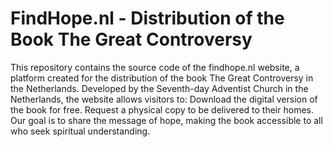 # FindHope.nl - Distribution of the Book The Great Controversy
This repository contains the source code of the findhope.nl website, a platform created for the distribution of the book The Great Controversy in the Netherlands. Developed by the Seventh-day Adventist Church in the Netherlands, the website allows visitors to:
Download the digital version of the book for free.
Request a physical copy to be delivered to their homes.
Our goal is to share the message of hope, making the book accessible to all who seek spiritual understanding.
